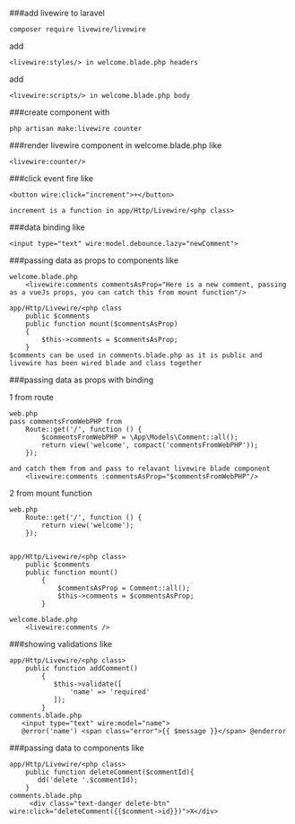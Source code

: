 ###add livewire to laravel
```
composer require livewire/livewire
```

add 
 ```
 <livewire:styles/> in welcome.blade.php headers
```
 
 add
  ```
 <livewire:scripts/> in welcome.blade.php body
```

 
###create component with
``` 
php artisan make:livewire counter
```

###render livewire component in welcome.blade.php like
```
<livewire:counter/>
```


###click event fire like
```
<button wire:click="increment">+</button>

increment is a function in app/Http/Livewire/<php class>
```

###data binding like
```
<input type="text" wire:model.debounce.lazy="newComment">
```

###passing data as props to components like
```
welcome.blade.php
    <livewire:comments commentsAsProp="Here is a new comment, passing as a vueJs props, you can catch this from mount function"/>

app/Http/Livewire/<php class
    public $comments
    public function mount($commentsAsProp)
    {
        $this->comments = $commentsAsProp;
    }
$comments can be used in comments.blade.php as it is public and livewire has been wired blade and class together
```


###passing data as props with binding

1 from route
```
web.php
pass commentsFromWebPHP from 
    Route::get('/', function () {
        $commentsFromWebPHP = \App\Models\Comment::all();
        return view('welcome', compact('commentsFromWebPHP'));
    });

and catch them from and pass to relavant livewire blade component
    <livewire:comments :commentsAsProp="$commentsFromWebPHP"/>
```

2 from mount function
```
web.php
    Route::get('/', function () {
        return view('welcome');
    });


app/Http/Livewire/<php class>
    public $comments
    public function mount()
        {
            $commentsAsProp = Comment::all();
            $this->comments = $commentsAsProp;
        }

welcome.blade.php
    <livewire:comments />
```

###showing validations like
```
app/Http/Livewire/<php class>
    public function addComment()
        {
           $this->validate([
               'name' => 'required'
           ]);
        }
comments.blade.php
   <input type="text" wire:model="name">
   @error('name') <span class="error">{{ $message }}</span> @enderror
```

###passing data to components like
```
app/Http/Livewire/<php class>
    public function deleteComment($commentId){
       dd('delete '.$commentId);
    }
comments.blade.php
     <div class="text-danger delete-btn" wire:click="deleteComment({{$comment->id}})">X</div>
```
